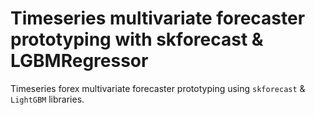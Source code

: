 # Timeseries multivariate forecaster prototyping with skforecast & LGBMRegressor

Timeseries forex multivariate forecaster prototyping using `skforecast` & `LightGBM` libraries.
